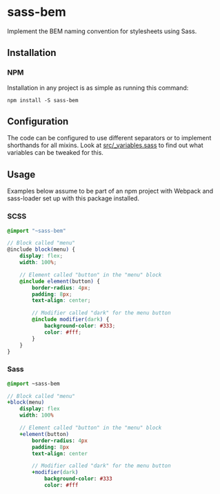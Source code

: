 # sass-bem
Implement the BEM naming convention for stylesheets using Sass.

## Installation

### NPM

Installation in any project is as simple as running this command:

    npm install -S sass-bem

## Configuration

The code can be configured to use different separators or to implement
shorthands for all mixins. Look at [src/\_variables.sass](src/_variables.sass) to find out what variables can be tweaked for this.

## Usage

Examples below assume to be part of an npm project with Webpack and sass-loader set up with this package installed.

### SCSS

```scss
@import "~sass-bem"

// Block called "menu"
@include block(menu) {
    display: flex;
    width: 100%;

    // Element called "button" in the "menu" block
    @include element(button) {
        border-radius: 4px;
        padding: 8px;
        text-align: center;

        // Modifier called "dark" for the menu button
        @include modifier(dark) {
            background-color: #333;
            color: #fff;
        }
    }
}
```

### Sass

```sass
@import ~sass-bem

// Block called "menu"
+block(menu)
    display: flex
    width: 100%

    // Element called "button" in the "menu" block
    +element(button)
        border-radius: 4px
        padding: 8px
        text-align: center

        // Modifier called "dark" for the menu button
        +modifier(dark)
            background-color: #333
            color: #fff
```
